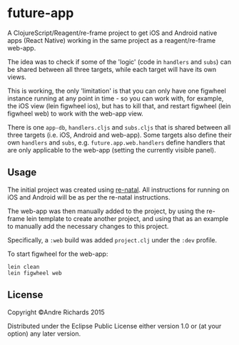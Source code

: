 # future-app

A ClojureScript/Reagent/re-frame project to get iOS and Android native apps (React Native) working in the same project as a reagent/re-frame web-app.

The idea was to check if some of the 'logic' (code in `handlers` and `subs`) can be shared between all three targets, while each target will have its own views.

This is working, the only 'limitation' is that you can only have one figwheel instance running at any point in time - so you can work with, for example, the iOS view (lein figwheel ios), but has to kill that, and restart figwheel (lein figwheel web) to work with the web-app view.

There is one `app-db`, `handlers.cljs` and `subs.cljs` that is shared between all three targets (i.e. iOS, Android and web-app). Some targets also define their own `handlers` and `subs`, e.g. `future.app.web.handlers` define handlers that are only applicable to the web-app (setting the currently visible panel).

## Usage

The initial project was created using [re-natal](https://www.npmjs.com/package/re-natal).
All instructions for running on iOS and Android will be as per the re-natal instructions.

The web-app was then manually added to the project, by using the re-frame lein template to create another project, and using that as an example to manually add the necessary changes to this project.

Specifically, a `:web` build was added `project.clj` under the `:dev` profile.

To start figwheel for the web-app:

```
lein clean
lein figwheel web
```
## License

Copyright ©Andre Richards 2015

Distributed under the Eclipse Public License either version 1.0 or (at
your option) any later version.
